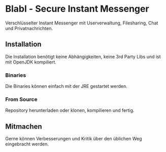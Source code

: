 # Blabl - Secure Instant Messenger

Verschlüsselter Instant Messenger mit Userverwaltung, Filesharing, Chat und Privatnachrichten.

## Installation

Die Installation benötigt keine Abhängigkeiten, keine 3rd Party Libs und ist mit OpenJDK kompiliert.

### Binaries

Die Binaries können einfach mit der JRE gestartet werden.

### From Source

Repository herunterladen oder klonen, kompilieren und fertig.

## Mitmachen

Gerne können Verbesserungen und Kritik über den üblichen Weg eingebracht werden.
